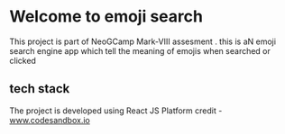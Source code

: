 # Welcome to emoji search 
This project is part of NeoGCamp Mark-VIII assesment . this is aN emoji search engine app which tell the meaning of emojis when searched or clicked 
## tech stack

The project is developed using React JS
Platform credit - www.codesandbox.io
